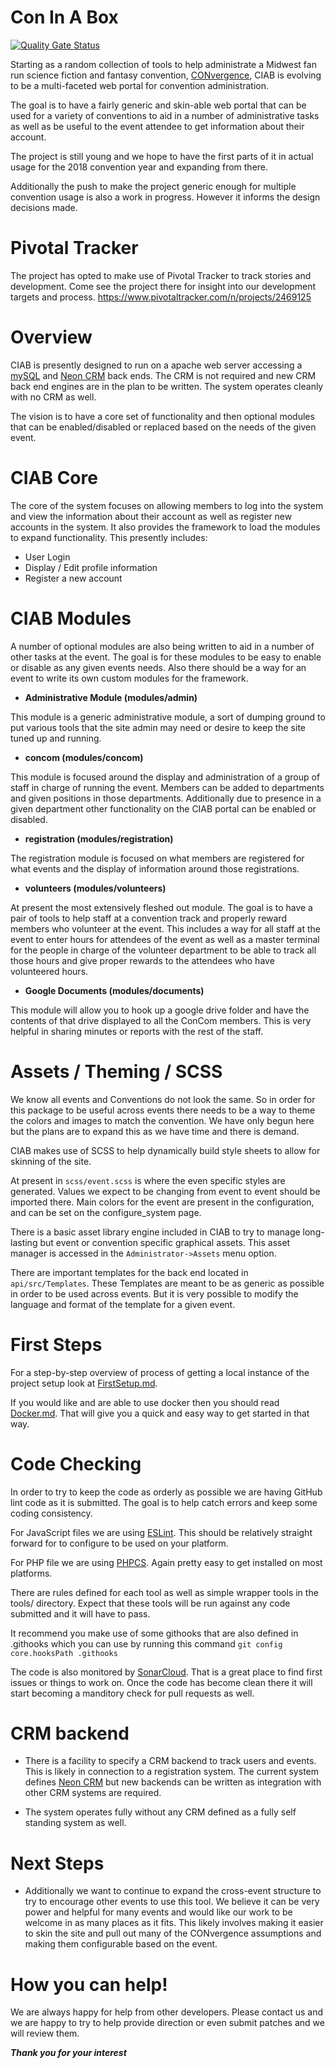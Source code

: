 # Con In A Box

[![Quality Gate Status](https://sonarcloud.io/api/project_badges/measure?project=CON-In-A-Box_CIAB-Portal&metric=alert_status)](https://sonarcloud.io/dashboard?id=CON-In-A-Box_CIAB-Portal)

Starting as a random collection of tools to help administrate a Midwest fan run science fiction and fantasy convention, [CONvergence](http://www.convergence-con.org/), CIAB is evolving to be a multi-faceted web portal for convention administration. 

The goal is to have a fairly generic and skin-able web portal that can be used for a variety of conventions to aid in a number of administrative tasks as well as be useful to the event attendee to get information about their account.

The project is still young and we hope to have the first parts of it in actual usage for the 2018 convention year and expanding from there. 

Additionally the push to make the project generic enough for multiple convention usage is also a work in progress. However it informs the design decisions made. 

# Pivotal Tracker

The project has opted to make use of Pivotal Tracker to track stories and development. Come see the project there for insight into our development targets and process.
https://www.pivotaltracker.com/n/projects/2469125

# Overview

CIAB is presently designed to run on a apache web server accessing a [mySQL](https://www.mysql.com/) and [Neon CRM](https://www.neoncrm.com/) back ends.  The CRM is not required and new CRM back end engines are in the plan to be written.  The system operates cleanly with no CRM as well.

The vision is to have a core set of functionality and then optional modules that can be enabled/disabled or replaced based on the needs of the given event.

# CIAB Core

The core of the system focuses on allowing members to log into the system and view the information about their account as well as register new accounts in the system. It also provides the framework to load the modules to expand functionality.  This presently includes:

* User Login
* Display / Edit profile information
* Register a new account

# CIAB Modules

A number of optional modules are also being written to aid in a number of other tasks at the event. The goal is for these modules to be easy to enable or disable as any given events needs. Also there should be a way for an event to write its own custom modules for the framework.

* **Administrative Module (modules/admin)**

This module is a generic administrative module, a sort of dumping ground to put various tools that the site admin may need or desire to keep the site tuned up and running.

* **concom (modules/concom)**

This module is focused around the display and administration of a group of staff in charge of running the event. Members can be added to departments and given positions in those departments. Additionally due to presence in a given department other functionality on the CIAB portal can be enabled or disabled. 

* **registration (modules/registration)**

The registration module is focused on what members are registered for what events and the display of information around those registrations. 

* **volunteers (modules/volunteers)**

At present the most extensively fleshed out module. The goal is to have a pair of tools to help staff at a convention track and properly reward members who volunteer at the event. This includes a way for all staff at the event to enter hours for attendees of the event as well as a master terminal for the people in charge of the volunteer department to be able to track all those hours and give proper rewards to the attendees who have volunteered hours. 

* **Google Documents (modules/documents)**

This module will allow you to hook up a google drive folder and have the contents of that drive displayed to all the ConCom members. This is very helpful in sharing minutes or reports with the rest of the staff. 

# Assets / Theming / SCSS

We know all events and Conventions do not look the same. So in order for this package to be useful across events there needs to be a way to theme the colors and images to match the convention. We have only begun here but the plans are to expand this as we have time and there is demand. 

CIAB makes use of SCSS to help dynamically build style sheets to allow for skinning of the site.

At present in `scss/event.scss` is where the even specific styles are generated. Values we expect to be changing from event to event should be imported there. Main colors for the event are present in the configuration, and can be set on the configure_system page. 

There is a basic asset library engine included in CIAB to try to manage long-lasting but event or convention specific graphical assets. This asset manager is accessed in the `Administrator->Assets` menu option.

There are important templates for the back end located in `api/src/Templates`. These Templates are meant to be as generic as possible in order to be used across events. But it is very possible to modify the language and format of the template for a given event. 

# First Steps

For a step-by-step overview of process of getting a local instance of the project setup look at [FirstSetup.md](FirstSetup.md). 

If you would like and are able to use docker then you should read [Docker.md](Docker.md). That will give you a quick and easy way to get started in that way.

# Code Checking

In order to try to keep the code as orderly as possible we are having GitHub lint code as it is submitted. The goal is to help catch errors and keep some coding consistency.

For JavaScript files we are using [ESLint](https://eslint.org/). This should be relatively straight forward for to configure to be used on your platform.

For PHP file we are using [PHPCS](https://github.com/squizlabs/PHP_CodeSniffer). Again pretty easy to get installed on most platforms.

There are rules defined for each tool as well as simple wrapper tools in the tools/ directory. Expect that these tools will be run against any code submitted and it will have to pass.

It recommend you make use of some githooks that are also defined in .githooks which you can use by running this command `git config core.hooksPath .githooks`

The code is also monitored by [SonarCloud](https://sonarcloud.io/dashboard?id=CON-In-A-Box_CIAB-Portal). That is a great place to find first issues or things to work on. Once the code has become clean there it will start becoming a manditory check for pull requests as well. 

# CRM backend

* There is a facility to specify a CRM backend to track users and events. This is likely in connection to a registration system. The current system defines [Neon CRM](https://www.neoncrm.com/) but new backends can be written as integration with other CRM systems are required.

* The system operates fully without any CRM defined as a fully self standing system as well. 

# Next Steps

* Additionally we want to continue to expand the cross-event structure to try to encourage other events to use this tool. We believe it can be very power and helpful for many events and would like our work to be welcome in as many places as it fits.  This likely involves making it easier to skin the site and pull out many of the CONvergence assumptions and making them configurable based on the event. 

# How you can help!

We are always happy for help from other developers. Please contact us and we are happy to try to help provide direction or even submit patches and we will review them. 

***Thank you for your interest***
